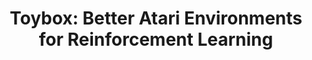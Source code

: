 ---
layout: pub
title: Toybox&colon; Better Atari Environments for Reinforcement Learning
topic: xai
authors: J. Foley, E. Tosch, K. Clary, and D. Jensen
year: 2018
longvenue: NeurIPS Systems for Machine Learning Workshop
shortvenue: NeurIPS Systems4ML
venueurl: http://learningsys.org/nips18/index.html
pdfurl:
---
